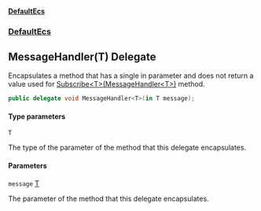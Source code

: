 #### [DefaultEcs](DefaultEcs.md 'DefaultEcs')
### [DefaultEcs](DefaultEcs.md#DefaultEcs 'DefaultEcs')

## MessageHandler<T>(T) Delegate

Encapsulates a method that has a single in parameter and does not return a value used for [Subscribe&lt;T&gt;(MessageHandler&lt;T&gt;)](IPublisher.Subscribe_T_(MessageHandler_T_).md 'DefaultEcs.IPublisher.Subscribe<T>(DefaultEcs.MessageHandler<T>)') method.

```csharp
public delegate void MessageHandler<T>(in T message);
```
#### Type parameters

<a name='DefaultEcs.MessageHandler_T_(T).T'></a>

`T`

The type of the parameter of the method that this delegate encapsulates.
#### Parameters

<a name='DefaultEcs.MessageHandler_T_(T).message'></a>

`message` [T](MessageHandler_T_(T).md#DefaultEcs.MessageHandler_T_(T).T 'DefaultEcs.MessageHandler<T>(T).T')

The parameter of the method that this delegate encapsulates.